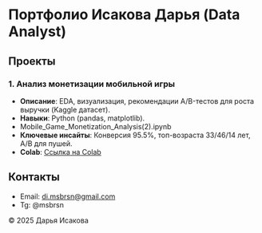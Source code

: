 # Портфолио Исакова Дарья (Data Analyst)

## Проекты
### 1. Анализ монетизации мобильной игры
- **Описание**: EDA, визуализация, рекомендации A/B-тестов для роста выручки (Kaggle датасет).
- **Навыки**: Python (pandas, matplotlib).
- Mobile_Game_Monetization_Analysis(2).ipynb
- **Ключевые инсайты**: Конверсия 95.5%, топ-возраста 33/46/14 лет, A/B для пушей.
- **Colab**: [Ссылка на Colab](https://colab.research.google.com/drive/1QvWXR-0b5yqoP8PbRJfwQ581DmH2ODHn?usp=sharing)

## Контакты
- Email: di.msbrsn@gmail.com
- Tg: @msbrsn

© 2025 Дарья Исакова
